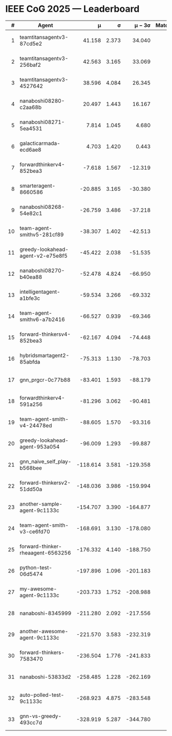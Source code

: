 # IEEE CoG 2025 — Leaderboard

| # | Agent | μ | σ | μ − 3σ | Matches | Updated |
|---:|---|---:|---:|---:|---:|---|
| 1 | teamtitansagentv3-87cd5e2 | 41.158 | 2.373 | 34.040 | 660 | 2025-09-01 02:07 |
| 2 | teamtitansagentv3-256baf2 | 42.563 | 3.165 | 33.069 | 740 | 2025-09-01 02:07 |
| 3 | teamtitansagentv3-4527642 | 38.596 | 4.084 | 26.345 | 640 | 2025-09-01 02:07 |
| 4 | nanaboshi08280-c2aa68b | 20.497 | 1.443 | 16.167 | 780 | 2025-09-01 02:07 |
| 5 | nanaboshi08271-5ea4531 | 7.814 | 1.045 | 4.680 | 740 | 2025-09-01 02:07 |
| 6 | galacticarmada-ecd6ae8 | 4.703 | 1.420 | 0.443 | 820 | 2025-09-01 02:07 |
| 7 | forwardthinkerv4-852bea3 | -7.618 | 1.567 | -12.319 | 751 | 2025-09-01 02:07 |
| 8 | smarteragent-8660586 | -20.885 | 3.165 | -30.380 | 545 | 2025-09-01 02:07 |
| 9 | nanaboshi08268-54e82c1 | -26.759 | 3.486 | -37.218 | 980 | 2025-09-01 02:07 |
| 10 | team-agent-smithv5-281cf89 | -38.307 | 1.402 | -42.513 | 780 | 2025-09-01 02:07 |
| 11 | greedy-lookahead-agent-v2-e75e8f5 | -45.422 | 2.038 | -51.535 | 930 | 2025-09-01 02:07 |
| 12 | nanaboshi08270-b40ea88 | -52.478 | 4.824 | -66.950 | 820 | 2025-09-01 02:07 |
| 13 | intelligentagent-a1bfe3c | -59.534 | 3.266 | -69.332 | 651 | 2025-09-01 02:07 |
| 14 | team-agent-smithv6-a7b2416 | -66.527 | 0.939 | -69.346 | 920 | 2025-09-01 02:07 |
| 15 | forward-thinkersv4-852bea3 | -62.167 | 4.094 | -74.448 | 420 | 2025-09-01 02:07 |
| 16 | hybridsmartagent2-85abfda | -75.313 | 1.130 | -78.703 | 647 | 2025-09-01 02:07 |
| 17 | gnn_prgcr-0c77b88 | -83.401 | 1.593 | -88.179 | 700 | 2025-09-01 02:07 |
| 18 | forwardthinkerv4-591a256 | -81.296 | 3.062 | -90.481 | 600 | 2025-09-01 02:07 |
| 19 | team-agent-smith-v4-24478ed | -88.605 | 1.570 | -93.316 | 660 | 2025-09-01 02:07 |
| 20 | greedy-lookahead-agent-953a054 | -96.009 | 1.293 | -99.887 | 770 | 2025-09-01 02:07 |
| 21 | gnn_naive_self_play-b568bee | -118.614 | 3.581 | -129.358 | 340 | 2025-09-01 02:07 |
| 22 | forward-thinkersv2-51dd50a | -148.036 | 3.986 | -159.994 | 480 | 2025-09-01 02:07 |
| 23 | another-sample-agent-9c1133c | -154.707 | 3.390 | -164.877 | 740 | 2025-09-01 02:07 |
| 24 | team-agent-smith-v3-ce6fd70 | -168.691 | 3.130 | -178.080 | 620 | 2025-09-01 02:07 |
| 25 | forward-thinker-rheaagent-6563256 | -176.332 | 4.140 | -188.750 | 840 | 2025-09-01 02:07 |
| 26 | python-test-06d5474 | -197.896 | 1.096 | -201.183 | 580 | 2025-09-01 02:07 |
| 27 | my-awesome-agent-9c1133c | -203.733 | 1.752 | -208.988 | 840 | 2025-09-01 02:07 |
| 28 | nanaboshi-8345999 | -211.280 | 2.092 | -217.556 | 600 | 2025-09-01 02:07 |
| 29 | another-awesome-agent-9c1133c | -221.570 | 3.583 | -232.319 | 880 | 2025-09-01 02:07 |
| 30 | forward-thinkers-7583470 | -236.504 | 1.776 | -241.833 | 660 | 2025-09-01 02:07 |
| 31 | nanaboshi-53833d2 | -258.485 | 1.228 | -262.169 | 780 | 2025-09-01 02:07 |
| 32 | auto-polled-test-9c1133c | -268.923 | 4.875 | -283.548 | 920 | 2025-09-01 02:07 |
| 33 | gnn-vs-greedy-493cc7d | -328.919 | 5.287 | -344.780 | 700 | 2025-09-01 02:07 |
